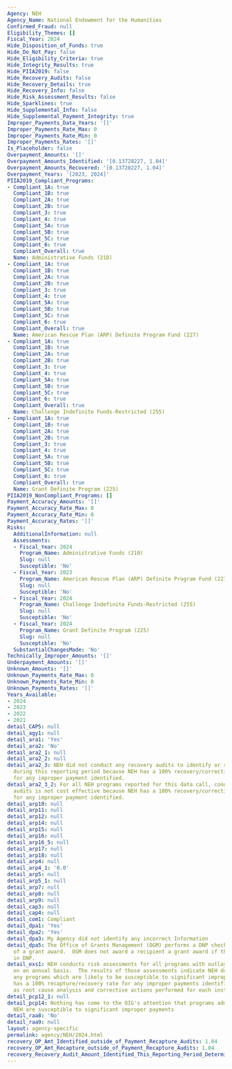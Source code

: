 ```yaml
---
Agency: NEH
Agency_Name: National Endowment for the Humanities
Confirmed_Fraud: null
Eligibility_Themes: []
Fiscal_Year: 2024
Hide_Disposition_of_Funds: true
Hide_Do_Not_Pay: false
Hide_Eligibility_Criteria: true
Hide_Integrity_Results: true
Hide_PIIA2019: false
Hide_Recovery_Audits: false
Hide_Recovery_Details: true
Hide_Recovery_Info: false
Hide_Risk_Assessment_Results: false
Hide_Sparklines: true
Hide_Supplemental_Info: false
Hide_Supplemental_Payment_Integrity: true
Improper_Payments_Data_Years: '[]'
Improper_Payments_Rate_Max: 0
Improper_Payments_Rate_Min: 0
Improper_Payments_Rates: '[]'
Is_Placeholder: false
Overpayment_Amounts: '[]'
Overpayment_Amounts_Identified: '[0.13728227, 1.04]'
Overpayment_Amounts_Recovered: '[0.13728227, 1.04]'
Overpayment_Years: '[2023, 2024]'
PIIA2019_Compliant_Programs:
- Compliant_1A: true
  Compliant_1B: true
  Compliant_2A: true
  Compliant_2B: true
  Compliant_3: true
  Compliant_4: true
  Compliant_5A: true
  Compliant_5B: true
  Compliant_5C: true
  Compliant_6: true
  Compliant_Overall: true
  Name: Administrative Funds (210)
- Compliant_1A: true
  Compliant_1B: true
  Compliant_2A: true
  Compliant_2B: true
  Compliant_3: true
  Compliant_4: true
  Compliant_5A: true
  Compliant_5B: true
  Compliant_5C: true
  Compliant_6: true
  Compliant_Overall: true
  Name: American Rescue Plan (ARP) Definite Program Fund (227)
- Compliant_1A: true
  Compliant_1B: true
  Compliant_2A: true
  Compliant_2B: true
  Compliant_3: true
  Compliant_4: true
  Compliant_5A: true
  Compliant_5B: true
  Compliant_5C: true
  Compliant_6: true
  Compliant_Overall: true
  Name: Challenge Indefinite Funds-Restricted (255)
- Compliant_1A: true
  Compliant_1B: true
  Compliant_2A: true
  Compliant_2B: true
  Compliant_3: true
  Compliant_4: true
  Compliant_5A: true
  Compliant_5B: true
  Compliant_5C: true
  Compliant_6: true
  Compliant_Overall: true
  Name: Grant Definite Program (225)
PIIA2019_NonCompliant_Programs: []
Payment_Accuracy_Amounts: '[]'
Payment_Accuracy_Rate_Max: 0
Payment_Accuracy_Rate_Min: 0
Payment_Accuracy_Rates: '[]'
Risks:
  AdditionalInformation: null
  Assessments:
  - Fiscal_Year: 2024
    Program_Name: Administrative Funds (210)
    Slug: null
    Susceptible: 'No'
  - Fiscal_Year: 2023
    Program_Name: American Rescue Plan (ARP) Definite Program Fund (227)
    Slug: null
    Susceptible: 'No'
  - Fiscal_Year: 2024
    Program_Name: Challenge Indefinite Funds-Restricted (255)
    Slug: null
    Susceptible: 'No'
  - Fiscal_Year: 2024
    Program_Name: Grant Definite Program (225)
    Slug: null
    Susceptible: 'No'
  SubstantialChangesMade: 'No'
Technically_Improper_Amounts: '[]'
Underpayment_Amounts: '[]'
Unknown_Amounts: '[]'
Unknown_Payments_Rate_Max: 0
Unknown_Payments_Rate_Min: 0
Unknown_Payments_Rates: '[]'
Years_Available:
- 2024
- 2023
- 2022
- 2021
detail_CAP5: null
detail_agy1: null
detail_ara1: 'Yes'
detail_ara2: 'No'
detail_ara2_1: null
detail_ara2_2: null
detail_ara2_3: NEH did not conduct any recovery audits to identify or recover overpayments
  during this reporting period because NEH has a 100% recovery/correction rate policy
  for any improper payment identified.
detail_ara2_3_2: For all NEH programs reported for this data call, conducting recovery
  audits is not cost effective because NEH has a 100% recovery/correction rate policy
  for any improper payment identified.
detail_arp10: null
detail_arp11: null
detail_arp12: null
detail_arp14: null
detail_arp15: null
detail_arp16: null
detail_arp16_5: null
detail_arp17: null
detail_arp18: null
detail_arp4: null
detail_arp4_1: '0.0'
detail_arp5: null
detail_arp5_1: null
detail_arp7: null
detail_arp8: null
detail_arp9: null
detail_cap3: null
detail_cap4: null
detail_com1: Compliant
detail_dpa1: 'Yes'
detail_dpa2: 'Yes'
detail_dpa3: My Agency did not identify any incorrect Information
detail_dpa5: The Office of Grants Management (OGM) performs a DNP check prior to issuance
  of a grant award.  OGM does not award a recipient a grant award if there is a flag
  in DNP.
detail_exs1: NEH conducts risk assessments for all programs with outlays over $10M
  on an annual basis.  The results of those assessments indicate NEH does not have
  any programs which are likely to be susceptible to significant improper payments.  NEH
  has a 100% recapture/recovery rate for any improper payments identified as well
  as root cause analysis and corrective actions performed for each instance.
detail_pcp12_1: null
detail_pcp14: Nothing has come to the OIG's attention that programs administered by
  NEH are susceptible to significant improper payments
detail_raa8: 'No'
detail_raa9: null
layout: agency-specific
permalink: agency/NEH/2024.html
recovery_OP_Amt_Identified_outside_of_Payment_Recapture_Audits: 1.04
recovery_OP_Amt_Recapture_outside_of_Payment_Recapture_Audits: 1.04
recovery_Recovery_Audit_Amount_Identified_This_Reporting_Period_Determined_Not_Collectable_Rate: 0.0
---
```


